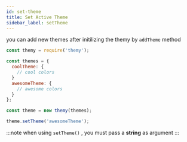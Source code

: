 ```yaml
---
id: set-theme
title: Set Active Theme
sidebar_label: setTheme
---
```


you can add new themes after initilizing the themy by `addTheme` method

```js {14}
const themy = require('themy');

const themes = {
  coolTheme: {
    // cool colors
  }
  awesomeTheme: {
    // awesome colors
  }
};

const theme = new themy(themes);

theme.setTheme('awesomeTheme');
```

:::note
when using `setTheme()` , you must pass a **string** as argument
:::
